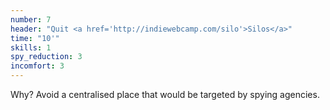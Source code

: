 ```yaml
---
number: 7
header: "Quit <a href='http://indiewebcamp.com/silo'>Silos</a>"
time: "10'"
skills: 1
spy_reduction: 3
incomfort: 3
---
```

Why? Avoid a centralised place that would be targeted by spying agencies.
